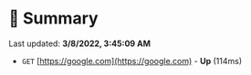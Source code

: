 # 📖 Summary
Last updated: **3/8/2022, 3:45:09 AM**

- `GET` [https://google.com](https://google.com) - **Up** (114ms)

